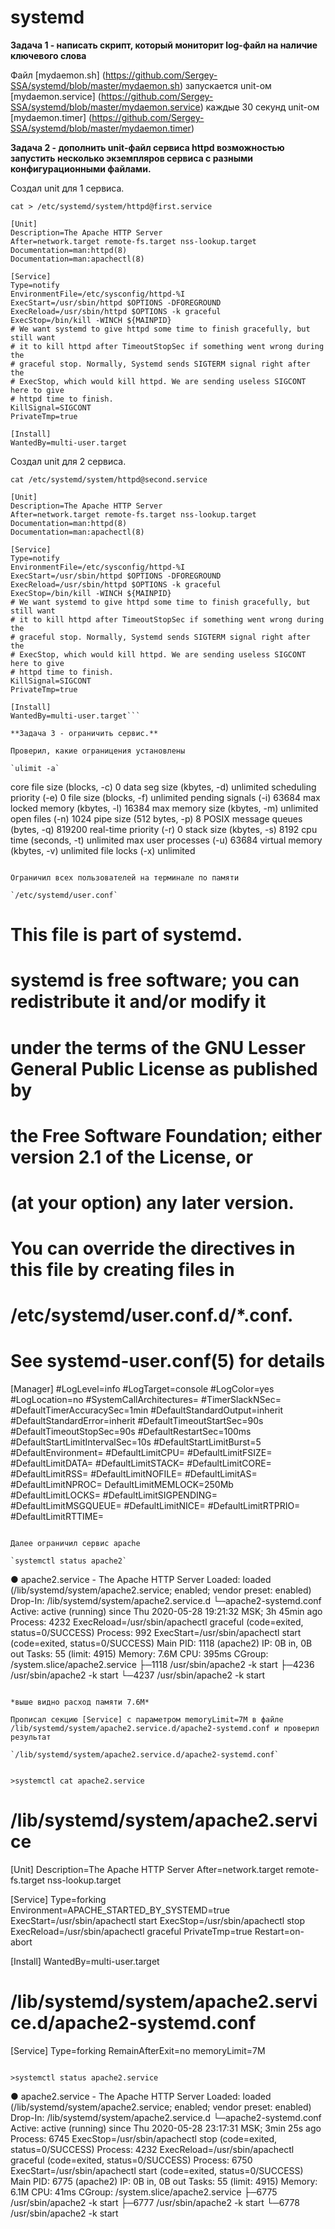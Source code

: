 # systemd

**Задача 1 - написать скрипт, который мониторит log-файл на наличие ключевого слова**

Файл [mydaemon.sh] (https://github.com/Sergey-SSA/systemd/blob/master/mydaemon.sh) запускается unit-ом [mydaemon.service] (https://github.com/Sergey-SSA/systemd/blob/master/mydaemon.service) каждые 30 секунд unit-ом [mydaemon.timer] (https://github.com/Sergey-SSA/systemd/blob/master/mydaemon.timer)

**Задача 2 - дополнить unit-файл сервиса httpd возможностью запустить несколько экземпляров сервиса с разными конфигурационными файлами.**

Создал unit для 1 сервиса.

`cat > /etc/systemd/system/httpd@first.service`

```
[Unit]
Description=The Apache HTTP Server
After=network.target remote-fs.target nss-lookup.target
Documentation=man:httpd(8)
Documentation=man:apachectl(8)

[Service]
Type=notify
EnvironmentFile=/etc/sysconfig/httpd-%I
ExecStart=/usr/sbin/httpd $OPTIONS -DFOREGROUND
ExecReload=/usr/sbin/httpd $OPTIONS -k graceful
ExecStop=/bin/kill -WINCH ${MAINPID}
# We want systemd to give httpd some time to finish gracefully, but still want
# it to kill httpd after TimeoutStopSec if something went wrong during the
# graceful stop. Normally, Systemd sends SIGTERM signal right after the
# ExecStop, which would kill httpd. We are sending useless SIGCONT here to give
# httpd time to finish.
KillSignal=SIGCONT
PrivateTmp=true

[Install]
WantedBy=multi-user.target
```

Создал unit для 2 сервиса.

`cat /etc/systemd/system/httpd@second.service`

```
[Unit]
Description=The Apache HTTP Server
After=network.target remote-fs.target nss-lookup.target
Documentation=man:httpd(8)
Documentation=man:apachectl(8)

[Service]
Type=notify
EnvironmentFile=/etc/sysconfig/httpd-%I
ExecStart=/usr/sbin/httpd $OPTIONS -DFOREGROUND
ExecReload=/usr/sbin/httpd $OPTIONS -k graceful
ExecStop=/bin/kill -WINCH ${MAINPID}
# We want systemd to give httpd some time to finish gracefully, but still want
# it to kill httpd after TimeoutStopSec if something went wrong during the
# graceful stop. Normally, Systemd sends SIGTERM signal right after the
# ExecStop, which would kill httpd. We are sending useless SIGCONT here to give
# httpd time to finish.
KillSignal=SIGCONT
PrivateTmp=true

[Install]
WantedBy=multi-user.target```

**Задача 3 - ограничить сервис.**

Проверил, какие ограницения установлены

`ulimit -a`

```
core file size          (blocks, -c) 0
data seg size           (kbytes, -d) unlimited
scheduling priority             (-e) 0
file size               (blocks, -f) unlimited
pending signals                 (-i) 63684
max locked memory       (kbytes, -l) 16384
max memory size         (kbytes, -m) unlimited
open files                      (-n) 1024
pipe size            (512 bytes, -p) 8
POSIX message queues     (bytes, -q) 819200
real-time priority              (-r) 0
stack size              (kbytes, -s) 8192
cpu time               (seconds, -t) unlimited
max user processes              (-u) 63684
virtual memory          (kbytes, -v) unlimited
file locks                      (-x) unlimited
```

Ограничил всех пользователей на терминале по памяти

`/etc/systemd/user.conf`

```
#  This file is part of systemd.
#
#  systemd is free software; you can redistribute it and/or modify it
#  under the terms of the GNU Lesser General Public License as published by
#  the Free Software Foundation; either version 2.1 of the License, or
#  (at your option) any later version.
#
# You can override the directives in this file by creating files in
# /etc/systemd/user.conf.d/*.conf.
#
# See systemd-user.conf(5) for details

[Manager]
#LogLevel=info
#LogTarget=console
#LogColor=yes
#LogLocation=no
#SystemCallArchitectures=
#TimerSlackNSec=
#DefaultTimerAccuracySec=1min
#DefaultStandardOutput=inherit
#DefaultStandardError=inherit
#DefaultTimeoutStartSec=90s
#DefaultTimeoutStopSec=90s
#DefaultRestartSec=100ms
#DefaultStartLimitIntervalSec=10s
#DefaultStartLimitBurst=5
#DefaultEnvironment=
#DefaultLimitCPU=
#DefaultLimitFSIZE=
#DefaultLimitDATA=
#DefaultLimitSTACK=
#DefaultLimitCORE=
#DefaultLimitRSS=
#DefaultLimitNOFILE=
#DefaultLimitAS=
#DefaultLimitNPROC=
DefaultLimitMEMLOCK=250Mb
#DefaultLimitLOCKS=
#DefaultLimitSIGPENDING=
#DefaultLimitMSGQUEUE=
#DefaultLimitNICE=
#DefaultLimitRTPRIO=
#DefaultLimitRTTIME=
```

Далее ограничил сервис apache

`systemctl status apache2`

```
● apache2.service - The Apache HTTP Server
   Loaded: loaded (/lib/systemd/system/apache2.service; enabled; vendor preset: enabled)
  Drop-In: /lib/systemd/system/apache2.service.d
           └─apache2-systemd.conf
   Active: active (running) since Thu 2020-05-28 19:21:32 MSK; 3h 45min ago
  Process: 4232 ExecReload=/usr/sbin/apachectl graceful (code=exited, status=0/SUCCESS)
  Process: 992 ExecStart=/usr/sbin/apachectl start (code=exited, status=0/SUCCESS)
 Main PID: 1118 (apache2)
       IP: 0B in, 0B out
    Tasks: 55 (limit: 4915)
   Memory: 7.6M
      CPU: 395ms
   CGroup: /system.slice/apache2.service
           ├─1118 /usr/sbin/apache2 -k start
           ├─4236 /usr/sbin/apache2 -k start
           └─4237 /usr/sbin/apache2 -k start
```

*выше видно расход памяти 7.6M*

Прописал секцию [Service] с параметром memoryLimit=7M в файле /lib/systemd/system/apache2.service.d/apache2-systemd.conf и проверил результат

`/lib/systemd/system/apache2.service.d/apache2-systemd.conf`


>systemctl cat apache2.service

```
# /lib/systemd/system/apache2.service
[Unit]
Description=The Apache HTTP Server
After=network.target remote-fs.target nss-lookup.target

[Service]
Type=forking
Environment=APACHE_STARTED_BY_SYSTEMD=true
ExecStart=/usr/sbin/apachectl start
ExecStop=/usr/sbin/apachectl stop
ExecReload=/usr/sbin/apachectl graceful
PrivateTmp=true
Restart=on-abort

[Install]
WantedBy=multi-user.target

# /lib/systemd/system/apache2.service.d/apache2-systemd.conf
[Service]
Type=forking
RemainAfterExit=no
memoryLimit=7M
```

>systemctl status apache2.service

```
● apache2.service - The Apache HTTP Server
   Loaded: loaded (/lib/systemd/system/apache2.service; enabled; vendor preset: enabled)
  Drop-In: /lib/systemd/system/apache2.service.d
           └─apache2-systemd.conf
   Active: active (running) since Thu 2020-05-28 23:17:31 MSK; 3min 25s ago
  Process: 6745 ExecStop=/usr/sbin/apachectl stop (code=exited, status=0/SUCCESS)
  Process: 4232 ExecReload=/usr/sbin/apachectl graceful (code=exited, status=0/SUCCESS)
  Process: 6750 ExecStart=/usr/sbin/apachectl start (code=exited, status=0/SUCCESS)
 Main PID: 6775 (apache2)
       IP: 0B in, 0B out
    Tasks: 55 (limit: 4915)
   Memory: 6.1M
      CPU: 41ms
   CGroup: /system.slice/apache2.service
           ├─6775 /usr/sbin/apache2 -k start
           ├─6777 /usr/sbin/apache2 -k start
           └─6778 /usr/sbin/apache2 -k start
```
